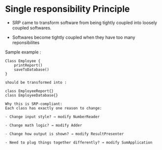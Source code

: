 # Single responsibility Principle


* SRP came to transform software from being tightly coupled into loosely coupled softwares.

* Softwares become tightly coupled when they have too many reponsibilites

Sample example : 
```
Class Employee {
    printReport()
    saveToDatabase()
}

should be transformed into : 

class EmployeeReport{}
class EmployeeDatabase{}

```


```
Why this is SRP-compliant:
Each class has exactly one reason to change:

- Change input style? → modify NumberReader

- Change math logic? → modify Adder

- Change how output is shown? → modify ResultPresenter

- Need to plug things together differently? → modify SumApplication

```
